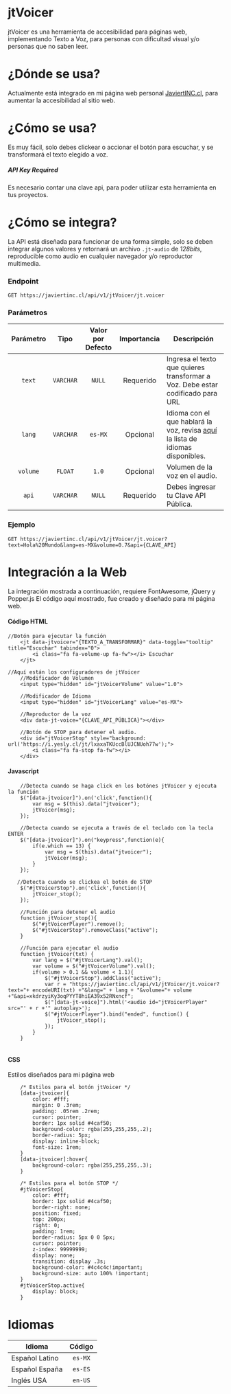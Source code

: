# jtVoicer

jtVoicer es una herramienta de accesibilidad para páginas web, implementando Texto a Voz, para personas con dificultad visual y/o personas que no saben leer.

# ¿Dónde se usa?

Actualmente está integrado en mi página web personal [JaviertINC.cl](https://javiertinc.cl), para aumentar la accesibilidad al sitio web.

# ¿Cómo se usa?

Es muy fácil, solo debes clickear o accionar el botón para escuchar, y se transformará el texto elegido a voz.

##### API Key Required

Es necesario contar una clave api, para poder utilizar esta herramienta en tus proyectos.

# ¿Cómo se integra?

La API  está diseñada para funcionar de una forma simple, solo se deben integrar algunos valores y retornará un archivo `.jt-audio` de *128bits*, reproducible como audio en cualquier navegador y/o reproductor multimedia.

### Endpoint
```
GET https://javiertinc.cl/api/v1/jtVoicer/jt.voicer
```

### Parámetros

| Parámetro | Tipo | Valor por Defecto | Importancia | Descripción |
|:---------:|:----:|:-----------------:|:-----------:|-------------|
| `text` | `VARCHAR` | `NULL` | Requerido | Ingresa el texto que quieres transformar a Voz. Debe estar codificado para URL |
| `lang` | `VARCHAR` | `es-MX` | Opcional | Idioma con el que hablará la voz, revisa [aquí](#idiomas) la lista de idiomas disponibles. |
| `volume` | `FLOAT` | `1.0` | Opcional | Volumen de la voz en el audio. |
| `api` | `VARCHAR` | `NULL` | Requerido | Debes ingresar tu Clave API Pública. |

### Ejemplo
```
GET https://javiertinc.cl/api/v1/jtVoicer/jt.voicer?text=Hola%20Mundo&lang=es-MX&volume=0.7&api={CLAVE_API}
```

# Integración a la Web
La integración mostrada a continuación, requiere FontAwesome, jQuery y Popper.js
El código aquí mostrado, fue creado y diseñado para mi página web.

#### Código HTML
```
//Botón para ejecutar la función
    <jt data-jtvoicer="{TEXTO_A_TRANSFORMAR}" data-toggle="tooltip" title="Escuchar" tabindex="0">
        <i class="fa fa-volume-up fa-fw"></i> Escuchar
    </jt>

//Aquí están los configuradores de jtVoicer
    //Modificador de Volumen
    <input type="hidden" id="jtVoicerVolume" value="1.0">
    
    //Modificador de Idioma
	<input type="hidden" id="jtVoicerLang" value="es-MX">
	
	//Reproductor de la voz
	<div data-jt-voice="{CLAVE_API_PÚBLICA}"></div>
	
	//Botón de STOP para detener el audio.
	<div id="jtVoicerStop" style="background: url('https://i.yesly.cl/jt/lxaxaTKUccBlUJCNUoh77w');">
	    <i class="fa fa-stop fa-fw"></i>
	</div>
```
#### Javascript
```
    //Detecta cuando se haga click en los botónes jtVoicer y ejecuta la función
    $("[data-jtvoicer]").on('click',function(){
        var msg = $(this).data("jtvoicer");
    	jtVoicer(msg);
    });
    
    //Detecta cuando se ejecuta a través de el teclado con la tecla ENTER
    $("[data-jtvoicer]").on("keypress",function(e){
    	if(e.which == 13) {
    		var msg = $(this).data("jtvoicer");
    		jtVoicer(msg);
    	}
    });
   
   //Detecta cuando se clickea el botón de STOP
    $("#jtVoicerStop").on('click',function(){
	    jtVoicer_stop();
    });
    
    //Función para detener el audio 
    function jtVoicer_stop(){
    	$("#jtVoicerPlayer").remove();
    	$("#jtVoicerStop").removeClass("active");
    }
    
    //Función para ejecutar el audio
    function jtVoicer(txt) {
    	var lang = $("#jtVoicerLang").val();
    	var volume = $("#jtVoicerVolume").val();
    	if(volume > 0.1 && volume < 1.1){
    		$("#jtVoicerStop").addClass("active");
    		var r = "https://javiertinc.cl/api/v1/jtVoicer/jt.voicer?text="+ encodeURI(txt) +"&lang=" + lang + "&volume="+ volume +"&api=xkdrzyiKy3oqPYYT8hiEA39x52RNxncf";
    		$("[data-jt-voice]").html('<audio id="jtVoicerPlayer" src="' + r +'" autoplay>');
    		$("#jtVoicerPlayer").bind("ended", function() {
    			jtVoicer_stop();
    		});
    	}
    }
    
```
#### CSS

Estilos diseñados para mi página web
```
    /* Estilos para el botón jtVoicer */
    [data-jtvoicer]{
    	color: #fff;
    	margin: 0 .3rem;
    	padding: .05rem .2rem;
    	cursor: pointer;
    	border: 1px solid #4caf50;
    	background-color: rgba(255,255,255,.2);
    	border-radius: 5px;
    	display: inline-block;
    	font-size: 1rem;
    }
    [data-jtvoicer]:hover{
    	background-color: rgba(255,255,255,.3);
    }
    
    /* Estilos para el botón STOP */
    #jtVoicerStop{
    	color: #fff;
    	border: 1px solid #4caf50;
    	border-right: none;
    	position: fixed;
    	top: 200px;
    	right: 0;
    	padding: 1rem;
    	border-radius: 5px 0 0 5px;
    	cursor: pointer;
    	z-index: 99999999;
    	display: none;
    	transition: display .3s;
    	background-color: #4c4c4c!important;
    	background-size: auto 100% !important;
    }
    #jtVoicerStop.active{
    	display: block;
    }
```


# Idiomas

| Idioma | Código |
| --- | :-----: |
| Español Latino | `es-MX` |
| Español España | `es-ES` |
| Inglés USA | `en-US` |
